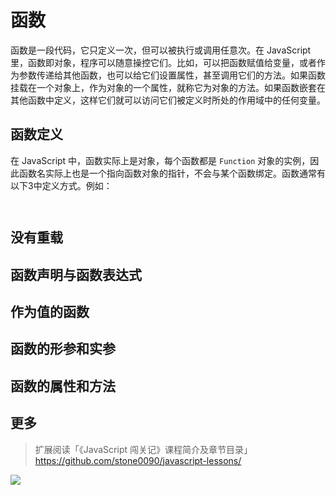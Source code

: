
# 函数

函数是一段代码，它只定义一次，但可以被执行或调用任意次。在 JavaScript 里，函数即对象，程序可以随意操控它们。比如，可以把函数赋值给变量，或者作为参数传递给其他函数，也可以给它们设置属性，甚至调用它们的方法。如果函数挂载在一个对象上，作为对象的一个属性，就称它为对象的方法。如果函数嵌套在其他函数中定义，这样它们就可以访问它们被定义时所处的作用域中的任何变量。

## 函数定义

在 JavaScript 中，函数实际上是对象，每个函数都是 `Function` 对象的实例，因此函数名实际上也是一个指向函数对象的指针，不会与某个函数绑定。函数通常有以下3中定义方式。例如：

``` javascript



```

## 没有重载

## 函数声明与函数表达式

## 作为值的函数

## 函数的形参和实参

## 函数的属性和方法

## 更多

> 扩展阅读「《JavaScript 闯关记》课程简介及章节目录」  
> https://github.com/stone0090/javascript-lessons/

![](http://7xkhp9.com1.z0.glb.clouddn.com/blog/other/blog_statement_20160618_01.png?imageView2/2/w/650/interlace/1/q/100)